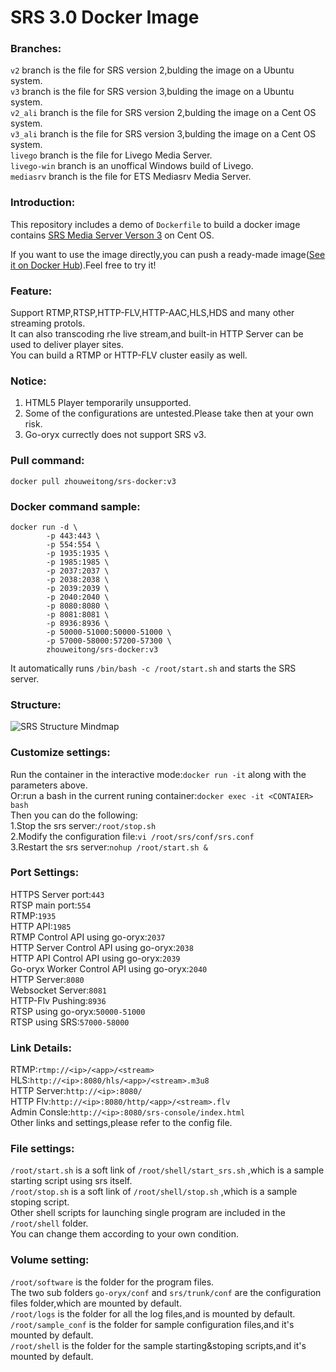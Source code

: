 # SRS 3.0 Docker Image

### Branches:  
`v2` branch is the file for SRS version 2,bulding the image on a Ubuntu system.  
`v3` branch is the file for SRS version 3,bulding the image on a Ubuntu system.  
`v2_ali` branch is the file for SRS version 2,bulding the image on a Cent OS system.  
`v3_ali` branch is the file for SRS version 3,bulding the image on a Cent OS system.  
`livego` branch is the file for Livego Media Server.  
`livego-win` branch is an unoffical Windows build of Livego.  
`mediasrv` branch is the file for ETS Mediasrv Media Server.  

### Introduction:  
This repository includes a demo of `Dockerfile` to build a docker image contains [SRS Media Server Verson 3](https://github.com/ossrs/srs/tree/3.0release) on Cent OS.  

If you want to use the image directly,you can push a ready-made image([See it on Docker Hub](https://hub.docker.com/r/zhouweitong/srs-docker/tags/)).Feel free to try it!  

### Feature:
Support RTMP,RTSP,HTTP-FLV,HTTP-AAC,HLS,HDS and many other streaming protols.  
It can also transcoding rhe live stream,and built-in HTTP Server can be used to deliver player sites.  
You can build a RTMP or HTTP-FLV cluster easily as well.

### Notice:
1. HTML5 Player temporarily unsupported.  
2. Some of the configurations are untested.Please take then at your own risk. 
3. Go-oryx currectly does not support SRS v3.  

### Pull command:  

`docker pull zhouweitong/srs-docker:v3`

### Docker command sample:  
  
```
docker run -d \
        -p 443:443 \
		-p 554:554 \
		-p 1935:1935 \
		-p 1985:1985 \
		-p 2037:2037 \
		-p 2038:2038 \
		-p 2039:2039 \
		-p 2040:2040 \
		-p 8080:8080 \
		-p 8081:8081 \
		-p 8936:8936 \
		-p 50000-51000:50000-51000 \
		-p 57000-58000:57200-57300 \
		zhouweitong/srs-docker:v3
```  
It automatically runs `/bin/bash -c /root/start.sh` and starts the SRS server. 

### Structure: 
![SRS Structure Mindmap](https://github.com/zhouweitong3/srs-docker/raw/v3/structure.png)  

### Customize settings:
Run the container in the interactive mode:`docker run -it` along with the parameters above.  
Or:run a bash in the current runing container:`docker exec -it <CONTAIER> bash`  
Then you can do the following:  
1.Stop the srs server:`/root/stop.sh`  
2.Modify the configuration file:`vi /root/srs/conf/srs.conf`  
3.Restart the srs server:`nohup /root/start.sh &`

### Port Settings:
 
HTTPS Server port:`443`  
RTSP main port:`554`  
RTMP:`1935`  
HTTP API:`1985`  
RTMP Control API using go-oryx:`2037`  
HTTP Server Control API using go-oryx:`2038`  
HTTP API Control API using go-oryx:`2039`  
Go-oryx Worker Control API using go-oryx:`2040`  
HTTP Server:`8080`  
Websocket Server:`8081`  
HTTP-Flv Pushing:`8936`  
RTSP using go-oryx:`50000-51000`  
RTSP using SRS:`57000-58000` 

### Link Details: 

RTMP:`rtmp://<ip>/<app>/<stream>`  
HLS:`http://<ip>:8080/hls/<app>/<stream>.m3u8`  
HTTP Server:`http://<ip>:8080/`  
HTTP Flv:`http://<ip>:8080/http/<app>/<stream>.flv`  
Admin Consle:`http://<ip>:8080/srs-console/index.html`  
Other links and settings,please refer to the config file.

### File settings:
`/root/start.sh` is a soft link of `/root/shell/start_srs.sh` ,which is a sample starting script using srs itself.  
`/root/stop.sh` is a soft link of `/root/shell/stop.sh` ,which is a sample stoping script.  
Other shell scripts for launching single program are included in the `/root/shell` folder.  
You can change them according to your own condition.  

### Volume setting:  
`/root/software` is the folder for the program files.  
The two sub folders `go-oryx/conf` and `srs/trunk/conf` are the configuration files folder,which are mounted by default.  
`/root/logs` is the folder for all the log files,and is mounted by default.  
`/root/sample_conf` is the folder for sample configuration files,and it's mounted by default.  
`/root/shell` is the folder for the sample starting&stoping scripts,and it's mounted by default.
